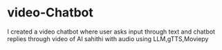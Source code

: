 # video-Chatbot
I created a video chatbot where user asks input through text and chatbot replies through video of AI sahithi with audio using LLM,gTTS,Moviepy
